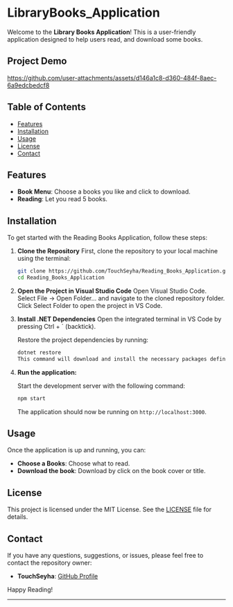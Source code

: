 # LibraryBooks_Application

Welcome to the **Library Books Application**! This is a user-friendly application designed to help users read, and download some books.

## Project Demo
https://github.com/user-attachments/assets/d146a1c8-d360-484f-8aec-6a9edcbedcf8

## Table of Contents

- [Features](#features)
- [Installation](#installation)
- [Usage](#usage)
- [License](#license)
- [Contact](#contact)

## Features

- **Book Menu**: Choose a books you like and click to download.
- **Reading**: Let you read 5 books.

## Installation

To get started with the Reading Books Application, follow these steps:

1. **Clone the Repository**
    First, clone the repository to your local machine using the terminal:
    ```bash
    git clone https://github.com/TouchSeyha/Reading_Books_Application.git
    cd Reading_Books_Application
    ```
 2. **Open the Project in Visual Studio Code**
    Open Visual Studio Code.
    Select File -> Open Folder... and navigate to the cloned repository folder.
    Click Select Folder to open the project in VS Code.
 3. **Install .NET Dependencies**
    Open the integrated terminal in VS Code by pressing Ctrl + ` (backtick).
    
    Restore the project dependencies by running:
    
    ```bash
    dotnet restore
    This command will download and install the necessary packages defined in the .csproj file.
    ```
4. **Run the application:**

   Start the development server with the following command:

   ```bash
   npm start
   ```

   The application should now be running on `http://localhost:3000`.

## Usage

Once the application is up and running, you can:

- **Choose a Books**: Choose what to read.
- **Download the book**: Download by click on the book cover or title.

## License

This project is licensed under the MIT License. See the [LICENSE](./LICENSE) file for details.

## Contact

If you have any questions, suggestions, or issues, please feel free to contact the repository owner:

- **TouchSeyha**: [GitHub Profile](https://github.com/TouchSeyha)

Happy Reading!

---
